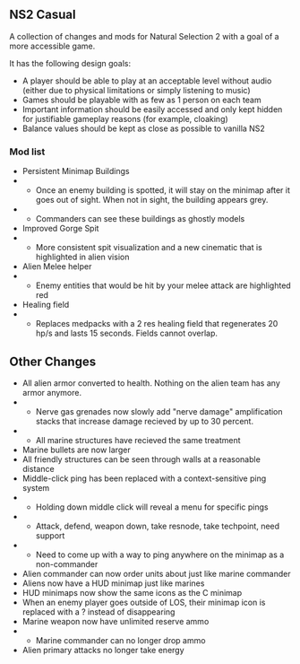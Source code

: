 ## NS2 Casual

A collection of changes and mods for Natural Selection 2 with a goal of a more accessible game.

It has the following design goals:

- A player should be able to play at an acceptable level without audio (either due to physical limitations or simply listening to music)
- Games should be playable with as few as 1 person on each team
- Important information should be easily accessed and only kept hidden for justifiable gameplay reasons (for example, cloaking)
- Balance values should be kept as close as possible to vanilla NS2



### Mod list

- Persistent Minimap Buildings
- - Once an enemy building is spotted, it will stay on the minimap after it goes out of sight. When not in sight, the building appears grey.
- - Commanders can see these buildings as ghostly models
- Improved Gorge Spit
- - More consistent spit visualization and a new cinematic that is highlighted in alien vision
- Alien Melee helper
- - Enemy entities that would be hit by your melee attack are highlighted red
- Healing field
- - Replaces medpacks with a 2 res healing field that regenerates 20 hp/s and lasts 15 seconds. Fields cannot overlap.

## Other Changes

- All alien armor converted to health. Nothing on the alien team has any armor anymore.
- - Nerve gas grenades now slowly add "nerve damage" amplification stacks that increase damage recieved by up to 30 percent.
- - All marine structures have recieved the same treatment
- Marine bullets are now larger
- All friendly structures can be seen through walls at a reasonable distance
- Middle-click ping has been replaced with a context-sensitive ping system
- - Holding down middle click will reveal a menu for specific pings
- - Attack, defend, weapon down, take resnode, take techpoint, need support
- - Need to come up with a way to ping anywhere on the minimap as a non-commander
- Alien commander can now order units about just like marine commander
- Aliens now have a HUD minimap just like marines
- HUD minimaps now show the same icons as the C minimap
- When an enemy player goes outside of LOS, their minimap icon is replaced with a ? instead of disappearing
- Marine weapon now have unlimited reserve ammo
- - Marine commander can no longer drop ammo
- Alien primary attacks no longer take energy
